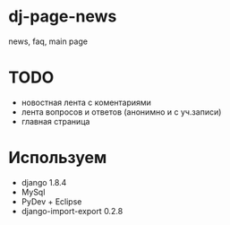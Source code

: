 # dj-page-news
news, faq, main page

# TODO
* новостная лента с коментариями
* лента вопросов и ответов (анонимно и с уч.записи)
* главная страница

# Используем
* django 1.8.4
* MySql
* PyDev + Eclipse
* django-import-export 0.2.8
